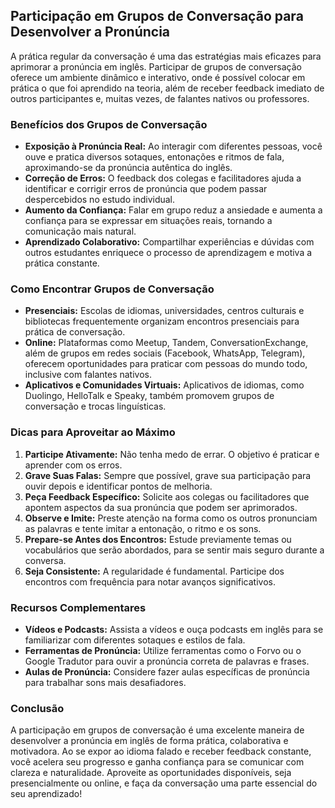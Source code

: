 
## Participação em Grupos de Conversação para Desenvolver a Pronúncia

A prática regular da conversação é uma das estratégias mais eficazes para aprimorar a pronúncia em inglês. Participar de grupos de conversação oferece um ambiente dinâmico e interativo, onde é possível colocar em prática o que foi aprendido na teoria, além de receber feedback imediato de outros participantes e, muitas vezes, de falantes nativos ou professores.

### Benefícios dos Grupos de Conversação

- **Exposição à Pronúncia Real:** Ao interagir com diferentes pessoas, você ouve e pratica diversos sotaques, entonações e ritmos de fala, aproximando-se da pronúncia autêntica do inglês.
- **Correção de Erros:** O feedback dos colegas e facilitadores ajuda a identificar e corrigir erros de pronúncia que podem passar despercebidos no estudo individual.
- **Aumento da Confiança:** Falar em grupo reduz a ansiedade e aumenta a confiança para se expressar em situações reais, tornando a comunicação mais natural.
- **Aprendizado Colaborativo:** Compartilhar experiências e dúvidas com outros estudantes enriquece o processo de aprendizagem e motiva a prática constante.

### Como Encontrar Grupos de Conversação

- **Presenciais:** Escolas de idiomas, universidades, centros culturais e bibliotecas frequentemente organizam encontros presenciais para prática de conversação.
- **Online:** Plataformas como Meetup, Tandem, ConversationExchange, além de grupos em redes sociais (Facebook, WhatsApp, Telegram), oferecem oportunidades para praticar com pessoas do mundo todo, inclusive com falantes nativos.
- **Aplicativos e Comunidades Virtuais:** Aplicativos de idiomas, como Duolingo, HelloTalk e Speaky, também promovem grupos de conversação e trocas linguísticas.

### Dicas para Aproveitar ao Máximo

1. **Participe Ativamente:** Não tenha medo de errar. O objetivo é praticar e aprender com os erros.
2. **Grave Suas Falas:** Sempre que possível, grave sua participação para ouvir depois e identificar pontos de melhoria.
3. **Peça Feedback Específico:** Solicite aos colegas ou facilitadores que apontem aspectos da sua pronúncia que podem ser aprimorados.
4. **Observe e Imite:** Preste atenção na forma como os outros pronunciam as palavras e tente imitar a entonação, o ritmo e os sons.
5. **Prepare-se Antes dos Encontros:** Estude previamente temas ou vocabulários que serão abordados, para se sentir mais seguro durante a conversa.
6. **Seja Consistente:** A regularidade é fundamental. Participe dos encontros com frequência para notar avanços significativos.

### Recursos Complementares

- **Vídeos e Podcasts:** Assista a vídeos e ouça podcasts em inglês para se familiarizar com diferentes sotaques e estilos de fala.
- **Ferramentas de Pronúncia:** Utilize ferramentas como o Forvo ou o Google Tradutor para ouvir a pronúncia correta de palavras e frases.
- **Aulas de Pronúncia:** Considere fazer aulas específicas de pronúncia para trabalhar sons mais desafiadores.

### Conclusão

A participação em grupos de conversação é uma excelente maneira de desenvolver a pronúncia em inglês de forma prática, colaborativa e motivadora. Ao se expor ao idioma falado e receber feedback constante, você acelera seu progresso e ganha confiança para se comunicar com clareza e naturalidade. Aproveite as oportunidades disponíveis, seja presencialmente ou online, e faça da conversação uma parte essencial do seu aprendizado!
```
